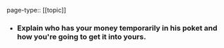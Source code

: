 page-type:: [[topic]]
- ### Explain who has your money temporarily in his poket and how you're going to get it into yours.



